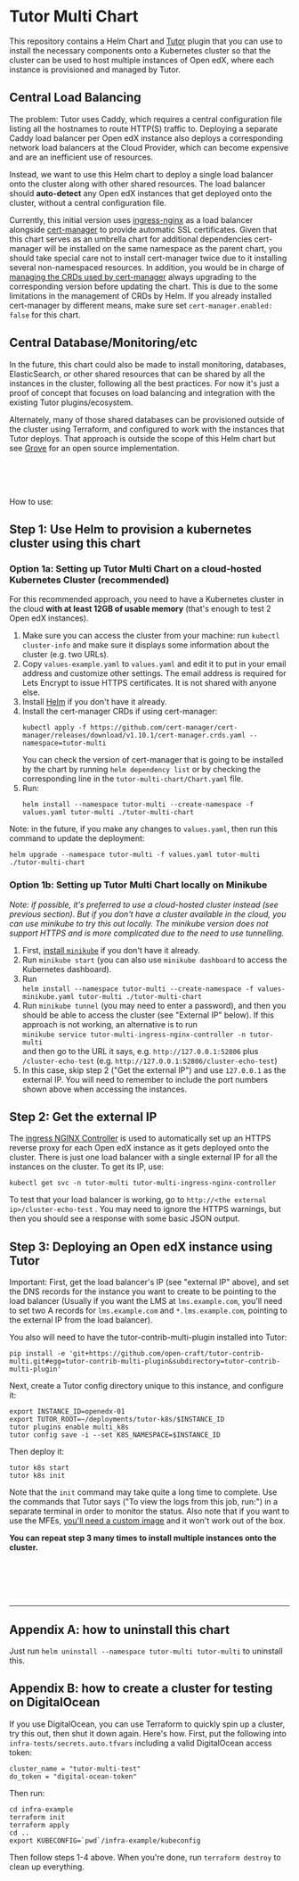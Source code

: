 # Tutor Multi Chart

This repository contains a Helm Chart and [Tutor](https://docs.tutor.overhang.io/) plugin that you can use to install
the necessary components onto a Kubernetes cluster so that the cluster can be used to host multiple instances of Open
edX, where each instance is provisioned and managed by Tutor.

## Central Load Balancing

The problem: Tutor uses Caddy, which requires a central configuration file listing all the hostnames to route HTTP(S)
traffic to. Deploying a separate Caddy load balancer per Open edX instance also deploys a corresponding network load
balancers at the Cloud Provider, which can become expensive and are an inefficient use of resources.

Instead, we want to use this Helm chart to deploy a single load balancer onto the cluster along with other shared
resources. The load balancer should **auto-detect** any Open edX instances that get deployed onto the cluster, without
a central configuration file.

Currently, this initial version uses [ingress-nginx](https://kubernetes.github.io/ingress-nginx/) as a load balancer
alongside [cert-manager](cert-manager.io/) to provide automatic SSL certificates. Given that this chart serves as an
umbrella chart for additional dependencies cert-manager will be installed on the same namespace as the parent chart,
you should take special care not to install cert-manager twice due to it installing several non-namespaced resources.
In addition, you would be in charge of
[managing the CRDs used by cert-manager](https://cert-manager.io/docs/installation/upgrading/#crds-managed-separately)
always upgrading to the corresponding version before updating the chart. This is due to the some limitations
in the management of CRDs by Helm.
If you already installed cert-manager by different means, make sure set `cert-manager.enabled: false` for this chart.

## Central Database/Monitoring/etc

In the future, this chart could also be made to install monitoring, databases, ElasticSearch, or other shared resources
that can be shared by all the instances in the cluster, following all the best practices. For now it's just a proof of
concept that focuses on load balancing and integration with the existing Tutor plugins/ecosystem.

Alternately, many of those shared databases can be provisioned outside of the cluster using Terraform, and configured to
work with the instances that Tutor deploys. That approach is outside the scope of this Helm chart but see
[Grove](https://grove.opencraft.com/) for an open source implementation.


<br><br><br>


How to use:

## Step 1: Use Helm to provision a kubernetes cluster using this chart

### Option 1a: Setting up Tutor Multi Chart on a cloud-hosted Kubernetes Cluster (recommended)

For this recommended approach, you need to have a Kubernetes cluster in the cloud **with at least 12GB of usable
memory** (that's enough to test 2 Open edX instances).

1. Make sure you can access the cluster from your machine: run `kubectl cluster-info` and make sure it displays some
   information about the cluster (e.g. two URLs).
2. Copy `values-example.yaml` to `values.yaml` and edit it to put in your email address and customize other settings.
   The email address is required for Lets Encrypt to issue HTTPS certificates. It is not shared with anyone else.
3. Install [Helm](https://helm.sh/) if you don't have it already.
4. Install the cert-manager CRDs if using cert-manager:
   ```
   kubectl apply -f https://github.com/cert-manager/cert-manager/releases/download/v1.10.1/cert-manager.crds.yaml --namespace=tutor-multi
   ```
   You can check the version of cert-manager that is going to be installed by the chart by running
   `helm dependency list` or by checking the corresponding line in the `tutor-multi-chart/Chart.yaml` file.
5. Run:
   ```
   helm install --namespace tutor-multi --create-namespace -f values.yaml tutor-multi ./tutor-multi-chart
   ```

Note: in the future, if you make any changes to `values.yaml`, then run this command to update the deployment:

```
helm upgrade --namespace tutor-multi -f values.yaml tutor-multi ./tutor-multi-chart
```

### Option 1b: Setting up Tutor Multi Chart locally on Minikube

*Note: if possible, it's preferred to use a cloud-hosted cluster instead (see previous section). But if you don't have a
cluster available in the cloud, you can use minikube to try this out locally. The minikube version does not support
HTTPS and is more complicated due to the need to use tunnelling.*

1. First, [install `minikube`](https://minikube.sigs.k8s.io/docs/start/) if you don't have it already.
2. Run `minikube start` (you can also use `minikube dashboard` to access the Kubernetes dashboard).
3. Run\
   `helm install --namespace tutor-multi --create-namespace -f values-minikube.yaml tutor-multi ./tutor-multi-chart`
4. Run `minikube tunnel` (you may need to enter a password), and then you should be able to access the cluster (see
   "External IP" below). If this approach is not working, an alternative is to run\
   `minikube service tutor-multi-ingress-nginx-controller -n tutor-multi`\
   and then go to the URL it says, e.g. `http://127.0.0.1:52806` plus `/cluster-echo-test`
   (e.g. `http://127.0.0.1:52806/cluster-echo-test`)
5. In this case, skip step 2 ("Get the external IP") and use `127.0.0.1` as the external IP. You will need to remember
   to include the port numbers shown above when accessing the instances.


## Step 2: Get the external IP

The [ingress NGINX Controller](https://kubernetes.github.io/ingress-nginx/) is used to automatically set up an HTTPS
reverse proxy for each Open edX instance as it gets deployed onto the cluster. There is just one load balancer with a
single external IP for all the instances on the cluster. To get its IP, use:

```
kubectl get svc -n tutor-multi tutor-multi-ingress-nginx-controller
```

To test that your load balancer is working, go to `http://<the external ip>/cluster-echo-test` .
You may need to ignore the HTTPS warnings, but then you should see a response with some basic JSON output.

## Step 3: Deploying an Open edX instance using Tutor

Important: First, get the load balancer's IP (see "external IP" above), and set the DNS records for the instance you
want to create to be pointing to the load balancer (Usually if you want the LMS at `lms.example.com`, you'll need to set
two A records for `lms.example.com` and `*.lms.example.com`, pointing to the external IP from the load balancer).

You also will need to have the tutor-contrib-multi-plugin installed into Tutor:

```
pip install -e 'git+https://github.com/open-craft/tutor-contrib-multi.git#egg=tutor-contrib-multi-plugin&subdirectory=tutor-contrib-multi-plugin'
```

Next, create a Tutor config directory unique to this instance, and configure it:

```
export INSTANCE_ID=openedx-01
export TUTOR_ROOT=~/deployments/tutor-k8s/$INSTANCE_ID
tutor plugins enable multi_k8s
tutor config save -i --set K8S_NAMESPACE=$INSTANCE_ID
```

Then deploy it:

```
tutor k8s start
tutor k8s init
```

Note that the `init` command may take quite a long time to complete. Use the commands that Tutor says ("To view the logs
from this job, run:") in a separate terminal in order to monitor the status. Also note that if you want to use the MFEs,
[you'll need a custom image](https://github.com/overhangio/tutor-mfe/#running-mfes-on-kubernetes) and it won't work out
of the box.

**You can repeat step 3 many times to install multiple instances onto the cluster.**


<br><br><br><br>

----------------

## Appendix A: how to uninstall this chart

Just run `helm uninstall --namespace tutor-multi tutor-multi` to uninstall this.

## Appendix B: how to create a cluster for testing on DigitalOcean

If you use DigitalOcean, you can use Terraform to quickly spin up a cluster, try this out, then shut it down again.
Here's how. First, put the following into `infra-tests/secrets.auto.tfvars` including a valid DigitalOcean access token:
```
cluster_name = "tutor-multi-test"
do_token = "digital-ocean-token"
```
Then run:
```
cd infra-example
terraform init
terraform apply
cd ..
export KUBECONFIG=`pwd`/infra-example/kubeconfig
```
Then follow steps 1-4 above. When you're done, run `terraform destroy` to clean
up everything.
